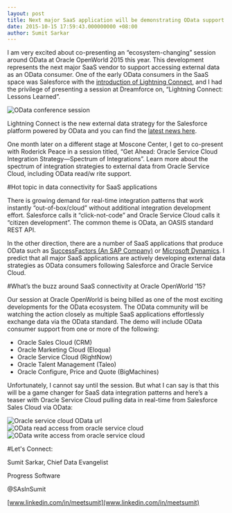 ```yaml
---
layout: post
title: Next major SaaS application will be demonstrating OData support at OOW15
date: 2015-10-15 17:59:43.000000000 +08:00
author: Sumit Sarkar
---
```

I am very excited about co-presenting an “ecosystem-changing” session around OData at Oracle OpenWorld 2015 this year.  This development represents the next major SaaS vendor to support accessing external data as an OData consumer.  One of the early OData consumers in the SaaS space was Salesforce with the [introduction of Lightning Connect](http://www.odata.org/blog/salesforce-external-object-integration-using-lightning-connect-with-odata/), and I had the privilege of presenting a session at Dreamforce on, “Lightning Connect: Lessons Learned”.  

![OData conference session](/assets/lightningconnectdf15.png)

Lightning Connect is the new external data strategy for the Salesforce platform powered by OData and you can find the [latest news here](http://www.odata.org/blog/Lightning-Connect-New-in-OData-DF15/).

One month later on a different stage at Moscone Center, I get to co-present with Roderick Peace in a session titled, “Get Ahead: Oracle Service Cloud Integration Strategy—Spectrum of Integrations”. Learn more about the spectrum of integration strategies to external data from Oracle Service Cloud, including OData read/w
rite support.

#Hot topic in data connectivity for SaaS applications

There is growing demand for real-time integration patterns that work instantly “out-of-box/cloud” without additional integration development effort.  Salesforce calls it “click-not-code” and Oracle Service Cloud calls it “citizen development”.  The common theme is OData, an OASIS standard REST API.  

In the other direction, there are a number of SaaS applications that produce OData such as [SuccessFactors (An SAP Company)](http://www.sdn.sap.com/irj/scn/go/portal/prtroot/docs/library/uuid/e0dc0e49-8e3a-3110-4f9e-a307b1ffd8ce?QuickLink=index&overridelayout=true&58879706682777) or [Microsoft Dynamics](https://msdn.microsoft.com/en-us/library/gg334767.aspx).  I predict that all major SaaS applications are actively developing external data strategies as OData consumers following Salesforce and Oracle Service Cloud.

#What’s the buzz around SaaS connectivity at Oracle OpenWorld ‘15?

Our session at Oracle OpenWorld is being billed as one of the most exciting developments for the OData ecosystem.  The OData community will be watching the action closely as multiple SaaS applications effortlessly exchange data via the OData standard.
The demo will include OData consumer support from one or more of the following: 

* Oracle Sales Cloud (CRM)
* Oracle Marketing Cloud (Eloqua)
* Oracle Service Cloud (RightNow)
* Oracle Talent Management (Taleo)
* Oracle Configure, Price and Quote (BigMachines) 

Unfortunately, I cannot say until the session.  But what I can say is that this will be a game changer for SaaS data integration patterns and here’s a teaser with Oracle Service Cloud pulling data in real-time from Salesforce Sales Cloud via OData:

![Oracle service cloud OData url](/assets/oow15-1.png)
![OData read access from oracle service cloud](/assets/oow15-2.png)
![OData write access from oracle service cloud](/assets/oow15-3.png)

#Let's Connect:

Sumit Sarkar, Chief Data Evangelist

Progress Software

@SAsInSumit

[www.linkedin.com/in/meetsumit](www.linkedin.com/in/meetsumit)
